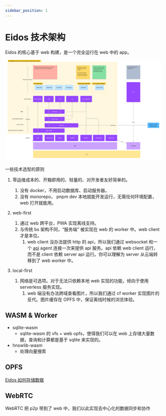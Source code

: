 ```yaml
---
sidebar_position: 1
---
```


# Eidos 技术架构

Eidos 的核心基于 web 构建，是一个完全运行在 web 中的 app。

![eidos-infra](img/infra.png)

一些技术选型的原则

1. 零运维成本的、开箱即用的、轻量的、对开发者友好简单的。

   1. 没有 docker，不用启动数据库、启动服务器。
   2. 没有 monorepo， pnpm dev 本地就能开发运行，无需任何环境配置，web 打开就能用。

2. web-first
   1. 通过 web 跨平台，PWA 实现离线支持。
   2. 与传统 bs 架构不同，“服务端” 被实现在 web 的 worker 中。web client 才是本位。
      1. web client 没办法提供 http 的 api，所以我们通过 websocket 和一个 [api](api) agent 连接一次来提供 api 服务。api 依赖 web client 运行，而不是 client 依赖 server api 运行。你可以理解为 server 从云端转移到了 web worker 中。
3. local-first
   1. 网络是可选项。对于无法只依赖本地 web 实现的功能，倾向于使用 serverless 服务实现。
      1. web 端没有办法跨域查看图片，所以我们通过 cf worker 实现图片的反代。图片缓存在 OPFS 中，保证离线时候的浏览体验。

## WASM & Worker

- sqlite-wasm
  - sqlite-wasm 的 vfs + web opfs，使得我们可以在 web 上存储大量数据，查询和计算都是基于 sqlite 来实现的。
- hnswlib-wasm
  - 处理向量搜索

## OPFS

[Eidos 如何存储数据](data-store)

## WebRTC

WebRTC 把 p2p 带到了 web 中，我们以此实现去中心化的数据同步和协作
